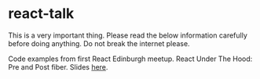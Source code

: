 # react-talk

This is a very important thing. Please read the below information carefully before doing anything. Do not break the internet please.

Code examples from first React Edinburgh meetup. React Under The Hood: Pre and Post fiber.
Slides [here](https://docs.google.com/presentation/d/1WHlsmb77AlvnxQWQPbgdCU1IQUI9FsrQBgY9RYiy5PA/edit?usp=sharing
).
